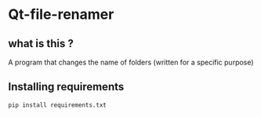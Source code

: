 # Qt-file-renamer
## what is this ?
A program that changes the name of folders (written for a specific purpose)
##   Installing requirements
`pip install requirements.txt`
